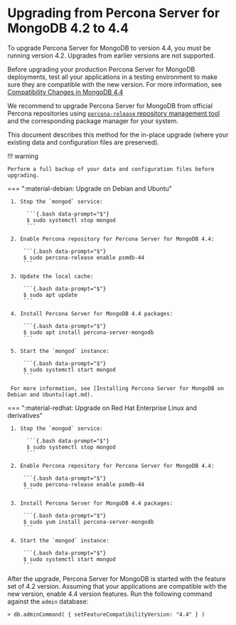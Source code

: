 # Upgrading from Percona Server for MongoDB 4.2 to 4.4

To upgrade Percona Server for MongoDB to version 4.4, you must be running version 4.2. Upgrades from earlier versions are not supported.

Before upgrading your production Percona Server for MongoDB deployments, test all your applications in a testing environment to make sure they are compatible with the new version. For more information, see [Compatibility Changes in MongoDB 4.4](https://docs.mongodb.com/manual/release-notes/4.4-compatibility/)

We recommend to upgrade Percona Server for MongoDB from official Percona repositories using [`percona-release` repository management tool](https://docs.percona.com/percona-software-repositories/index.html) and
the corresponding package manager for your system. 

This document describes this method for the in-place upgrade (where your existing data and configuration files are preserved).


!!! warning 

    Perform a full backup of your data and configuration files before upgrading.

=== ":material-debian: Upgrade on Debian and Ubuntu"

     1. Stop the `mongod` service:

          ```{.bash data-prompt="$"}
          $ sudo systemctl stop mongod
          ```

     2. Enable Percona repository for Percona Server for MongoDB 4.4:

         ```{.bash data-prompt="$"}
         $ sudo percona-release enable psmdb-44
         ```

     3. Update the local cache:

         ```{.bash data-prompt="$"}
         $ sudo apt update
         ```

     4. Install Percona Server for MongoDB 4.4 packages:

         ```{.bash data-prompt="$"}
         $ sudo apt install percona-server-mongodb
         ```

     5. Start the `mongod` instance:

         ```{.bash data-prompt="$"}
         $ sudo systemctl start mongod
         ```

     For more information, see [Installing Percona Server for MongoDB on Debian and Ubuntu](apt.md).

=== ":material-redhat: Upgrade on Red Hat Enterprise Linux and derivatives"

     1. Stop the `mongod` service:

          ```{.bash data-prompt="$"}
          $ sudo systemctl stop mongod
          ```

     2. Enable Percona repository for Percona Server for MongoDB 4.4:

         ```{.bash data-prompt="$"}
         $ sudo percona-release enable psmdb-44
         ``` 

     3. Install Percona Server for MongoDB 4.4 packages:

         ```{.bash data-prompt="$"}
         $ sudo yum install percona-server-mongodb
         ```

     4. Start the `mongod` instance:

         ```{.bash data-prompt="$"}
         $ sudo systemctl start mongod
         ```

After the upgrade, Percona Server for MongoDB is started with the feature set of 4.2 version. Assuming that your applications are compatible with the new version, enable 4.4 version features. Run the following command against the `admin` database:

```{.javascript data-prompt=">"}
> db.adminCommand( { setFeatureCompatibilityVersion: "4.4" } )
```
